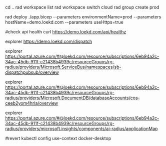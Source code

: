 cd ..
rad workspace list
rad workspace switch cloud
rad group create prod

rad deploy ./app.bicep --parameters environmentName=prod --parameters hostName=demo.loekd.com --parameters useHttps=true

#check api health
curl https://demo.loekd.com/api/healthz

explorer https://demo.loekd.com/dispatch

explorer https://portal.azure.com/#@loekd.com/resource/subscriptions/6eb94a2c-34ac-45db-911f-c21438b4939c/resourceGroups/rg-radius/providers/Microsoft.ServiceBus/namespaces/sb-dispatchpubsub/overview

explorer https://portal.azure.com/#@loekd.com/resource/subscriptions/6eb94a2c-34ac-45db-911f-c21438b4939c/resourceGroups/rg-radius/providers/Microsoft.DocumentDB/databaseAccounts/cos-ceeb2yom4hrla/overview

explorer https://portal.azure.com/#@loekd.com/resource/subscriptions/6eb94a2c-34ac-45db-911f-c21438b4939c/resourceGroups/rg-radius/providers/microsoft.insights/components/ai-radius/applicationMap

#revert
kubectl config use-context docker-desktop